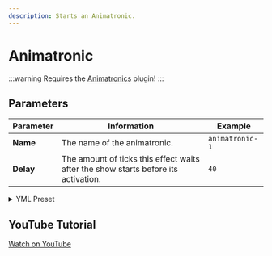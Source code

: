 ```yaml
---
description: Starts an Animatronic.
---
```


# Animatronic

:::warning
Requires the [Animatronics](https://www.spigotmc.org/resources/animatronics-animate-armorstands-1-8-1-20-2.36518/)
plugin!
:::

## Parameters

| Parameter  | Information                                                                        | Example         |
|------------|------------------------------------------------------------------------------------|-----------------|
| **Name**   | The name of the animatronic.                                                       | `animatronic-1` |
| **Delay**  | The amount of ticks this effect waits after the show starts before its activation. | `40`            |

<details>
<summary>YML Preset</summary>

```yaml
'1':
  Type: ANIMATRONIC
  Name: anima
  Delay: 0
```

</details>

## YouTube Tutorial

[Watch on YouTube](https://www.youtube.com/watch?v=qpusc-_lUCU)
